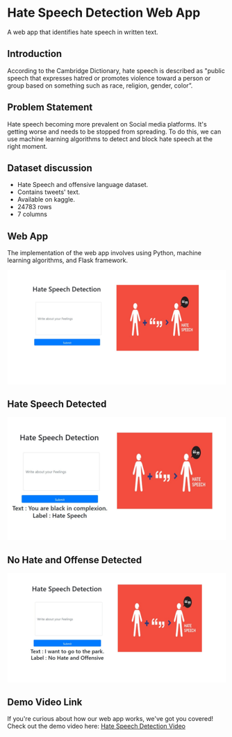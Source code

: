 # Hate Speech Detection Web App
A web app that identifies hate speech in written text.

## Introduction
According to the Cambridge Dictionary, hate speech is described as "public speech that expresses hatred or promotes violence toward a person or group based on something such as race, religion, gender, color”. 

## Problem Statement
Hate speech becoming more prevalent on Social media platforms. It's getting worse and needs to be stopped from spreading. To do this, we can use machine learning algorithms to detect and block hate speech at the right moment.

## Dataset discussion
* Hate Speech and offensive language dataset.
* Contains tweets' text.
* Available on kaggle.
* 24783 rows
* 7 columns

## Web App
The implementation of the web app involves using Python, machine learning algorithms, and Flask framework.

![Hate Speech Detection](images/HateSpeech.jpg)

## Hate Speech Detected
![Hate Speech Detected](images/HateSpeech2.png)


## No Hate and Offense Detected
![No Hate and Offense](images/HateSpeech3.jpg)

## Demo Video Link
If you're curious about how our web app works, we've got you covered! Check out the demo video here: 
[Hate Speech Detection Video](https://www.youtube.com/watch?v=jdFQ80g9sWI)


